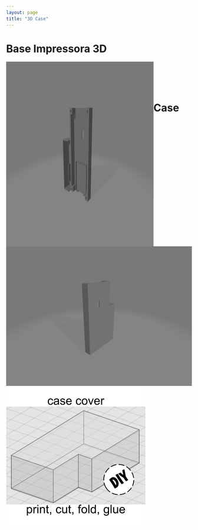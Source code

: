 ```yaml
---
layout: page
title: "3D Case"
---
```

<div>
<h1>Base Impressora 3D</h1>

<img style="float: left;" src="/photos/EVP-3D 3.png" height = 500px width = 400px>
<br/><br/>

<img style="float: left;" src="/photos/EVP-3D 4.png">
<br/><br/>
</div>

<div>
<h1>Case</h1>

<img style="float: left;" src="/photos/LV-IMG-073 DIY case cover.png">
<br/><br/>
</div>